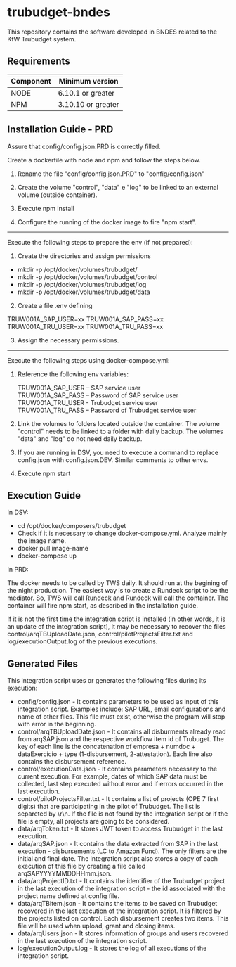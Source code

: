 # trubudget-bndes
This repository contains the software developed in BNDES related to the KfW Trubudget system.

## Requirements

| Component        |    Minimum version     |
| ---------------- | ---------------------  |
| NODE             |      6.10.1 or greater |
| NPM              |     3.10.10 or greater |


## Installation Guide - PRD

Assure that config/config.json.PRD is correctly filled. 

Create a dockerfile with node and npm and follow the steps below.

1. Rename the file "config/config.json.PRD" to "config/config.json"

2. Create the volume "control", "data" e "log" to be linked to an external volume (outside container).

3. Execute npm install

4. Configure the running of the docker image to fire "npm start".

----

Execute the following steps to prepare the env (if not prepared):

1. Create the directories and assign permissions 
* mkdir -p /opt/docker/volumes/trubudget/
* mkdir -p /opt/docker/volumes/trubudget/control 
* mkdir -p /opt/docker/volumes/trubudget/log 
* mkdir -p /opt/docker/volumes/trubudget/data 


2. Create a file .env defining 

TRUW001A_SAP_USER=xx
TRUW001A_SAP_PASS=xx
TRUW001A_TRU_USER=xx
TRUW001A_TRU_PASS=xx

3. Assign the necessary permissions.

------

Execute the following steps using docker-compose.yml:

1. Reference the following env variables:

    TRUW001A_SAP_USER – SAP service user <br>
    TRUW001A_SAP_PASS – Password of SAP service user <br>
    TRUW001A_TRU_USER - Trubudget service user <br>
    TRUW001A_TRU_PASS – Password of Trubudget service user

2. Link the volumes to folders located outside the container. 
The volume "control" needs to be linked to a folder with daily backup. The volumes "data" and "log" do not need daily backup.

3. If you are running in DSV, you need to execute a command to replace config.json with config.json.DEV. Similar comments to other envs. 

4. Execute npm start



## Execution Guide

In DSV:
* cd /opt/docker/composers/trubudget
* Check if it is necessary to change docker-compose.yml. Analyze mainly the image name.
* docker pull image-name
* docker-compose up

In PRD:

The docker needs to be called by TWS daily. It should run at the begining of the night production. The easiest way is to create a Rundeck script to be the mediator. So, TWS will call Rundeck and Rundeck will call the container. The container will fire npm start, as described in the installation guide.

If it is not the first time the integration script is installed (in other words, it is an update of the integration script), it may be necessary to recover the files control/arqTBUploadDate.json, control/pilotProjectsFilter.txt and log/executionOutput.log of the previous executions.


## Generated Files

This integration script uses or generates the following files during its execution:

* config/config.json - It contains parameters to be used as input of this integration script. Examples include: SAP URL, email configurations and name of other files. This file must exist, otherwise the program will stop with error in the beginning.
* control/arqTBUploadDate.json - It contains all disburments already read from arqSAP.json and the respective workflow item id of Trubuget. The key of each line is the concatenation of empresa + numdoc + dataExercicio + type (1-disbursement, 2-attestation). Each line also contains the disbursement reference.
* control/executionData.json - It contains parameters necessary to the current execution. For example, dates of which SAP data must be collected, last step executed without error and if errors occurred in the last execution. 
* control/pilotProjectsFilter.txt - It contains a list of projects (OPE 7 first digits) that are participating in the pilot of Trubudget. The list is separeted by \r\n. If the file is not found by the integration script or if the file is empty, all projects are going to be considered. 
* data/arqToken.txt - It stores JWT token to access Trubudget in the last execution.
* data/arqSAP.json - It contains the data extracted from SAP in the last execution - disbursements (LC to Amazon Fund). The only filters are the initial and final date. The integration script also stores a copy of each execution of this file by creating a file called arqSAPYYYYMMDDHHmm.json.
* data/arqProjectID.txt - It contains the identifier of the Trubudget project in the last execution of the  integration script - the id associated with the project name defined at config file.
* data/arqTBitem.json - It contains the items to be saved on Trubudget recovered in the last execution of the integration script. It is filtered by the projects listed on control. Each disbursement creates two items. This file will be used when upload, grant and closing items.
* data/arqUsers.json - It stores information of groups and users recovered in the last execution of the integration script.
* log/executionOutput.log - It stores the log of all executions of the integration script. 



